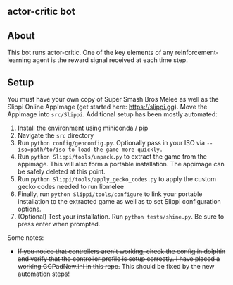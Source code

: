 actor-critic bot
---

## About
This bot runs actor-critic. One of the key elements of any reinforcement-learning agent is the reward signal received at each time step. 


## Setup
You must have your own copy of Super Smash Bros Melee as well as the Slippi Online AppImage (get started here: https://slippi.gg). Move the AppImage into `src/Slippi`. Additional setup has been mostly automated: 

1. Install the environment using miniconda / pip
2. Navigate the `src` directory
3. Run `python config/genconfig.py`. Optionally pass in your ISO via `--iso=path/to/iso to load the game more quickly.`
4. Run `python Slippi/tools/unpack.py` to extract the game from the appimage. This will also form a portable installation. The appimage can be safely deleted at this point.
5. Run `python Slippi/tools/apply_gecko_codes.py` to apply the custom gecko codes needed to run libmelee
6. Finally, run `python Slippi/tools/configure` to link your portable installation to the extracted game as well as to set Slippi configuration options. 
7. (Optional) Test your installation. Run `python tests/shine.py`. Be sure to press enter when prompted. 


Some notes:
* ~~If you notice that controllers aren't working, check the config in dolphin and verify that the controller profile is setup correctly. I have placed a working GCPadNew.ini in this repo.~~ This should be fixed by the new automation steps!



